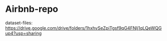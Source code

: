 # Airbnb-repo #

dataset-files:
 https://drive.google.com/drive/folders/1hxhvSeZpiTgsf9qG4FNlj1qLQeWQGup4?usp=sharing
